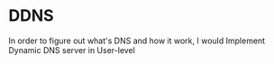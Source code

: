 # DDNS
In order to figure out what's DNS and how it work, I would Implement Dynamic DNS server in User-level
